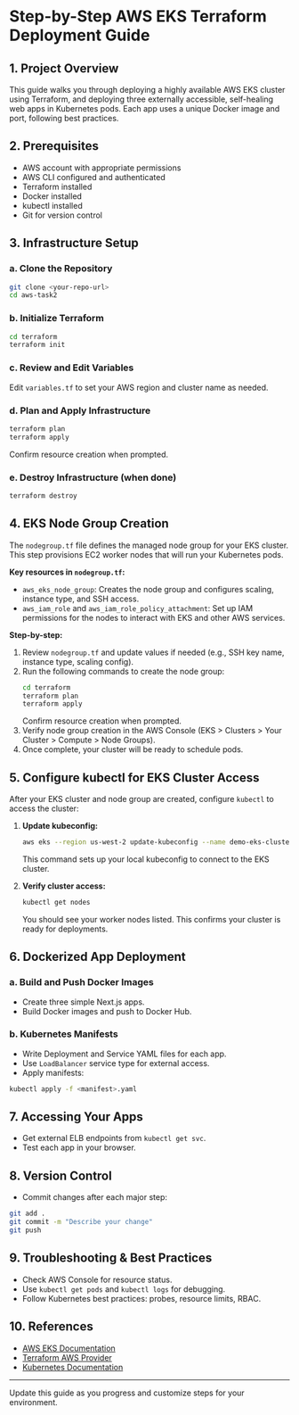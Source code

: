 # Step-by-Step AWS EKS Terraform Deployment Guide

## 1. Project Overview
This guide walks you through deploying a highly available AWS EKS cluster using Terraform, and deploying three externally accessible, self-healing web apps in Kubernetes pods. Each app uses a unique Docker image and port, following best practices.

## 2. Prerequisites
- AWS account with appropriate permissions
- AWS CLI configured and authenticated
- Terraform installed
- Docker installed
- kubectl installed
- Git for version control

## 3. Infrastructure Setup
### a. Clone the Repository
```bash
git clone <your-repo-url>
cd aws-task2
```

### b. Initialize Terraform
```bash
cd terraform
terraform init
```

### c. Review and Edit Variables
Edit `variables.tf` to set your AWS region and cluster name as needed.

### d. Plan and Apply Infrastructure
```bash
terraform plan
terraform apply
```
Confirm resource creation when prompted.

### e. Destroy Infrastructure (when done)
```bash
terraform destroy
```

## 4. EKS Node Group Creation

The `nodegroup.tf` file defines the managed node group for your EKS cluster. This step provisions EC2 worker nodes that will run your Kubernetes pods.

**Key resources in `nodegroup.tf`:**
- `aws_eks_node_group`: Creates the node group and configures scaling, instance type, and SSH access.
- `aws_iam_role` and `aws_iam_role_policy_attachment`: Set up IAM permissions for the nodes to interact with EKS and other AWS services.

**Step-by-step:**
1. Review `nodegroup.tf` and update values if needed (e.g., SSH key name, instance type, scaling config).
2. Run the following commands to create the node group:
   ```bash
   cd terraform
   terraform plan
   terraform apply
   ```
   Confirm resource creation when prompted.
3. Verify node group creation in the AWS Console (EKS > Clusters > Your Cluster > Compute > Node Groups).
4. Once complete, your cluster will be ready to schedule pods.

## 5. Configure kubectl for EKS Cluster Access

After your EKS cluster and node group are created, configure `kubectl` to access the cluster:

1. **Update kubeconfig:**
   ```bash
   aws eks --region us-west-2 update-kubeconfig --name demo-eks-cluster
   ```
   This command sets up your local kubeconfig to connect to the EKS cluster.

2. **Verify cluster access:**
   ```bash
   kubectl get nodes
   ```
   You should see your worker nodes listed. This confirms your cluster is ready for deployments.

## 6. Dockerized App Deployment
### a. Build and Push Docker Images
- Create three simple Next.js apps.
- Build Docker images and push to Docker Hub.

### b. Kubernetes Manifests
- Write Deployment and Service YAML files for each app.
- Use `LoadBalancer` service type for external access.
- Apply manifests:
```bash
kubectl apply -f <manifest>.yaml
```

## 7. Accessing Your Apps
- Get external ELB endpoints from `kubectl get svc`.
- Test each app in your browser.

## 8. Version Control
- Commit changes after each major step:
```bash
git add .
git commit -m "Describe your change"
git push
```

## 9. Troubleshooting & Best Practices
- Check AWS Console for resource status.
- Use `kubectl get pods` and `kubectl logs` for debugging.
- Follow Kubernetes best practices: probes, resource limits, RBAC.

## 10. References
- [AWS EKS Documentation](https://docs.aws.amazon.com/eks/latest/userguide/what-is-eks.html)
- [Terraform AWS Provider](https://registry.terraform.io/providers/hashicorp/aws/latest/docs)
- [Kubernetes Documentation](https://kubernetes.io/docs/)

---
Update this guide as you progress and customize steps for your environment.
